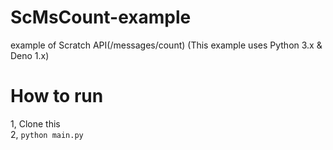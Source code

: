 # ScMsCount-example
example of Scratch API(/messages/count)
(This example uses Python 3.x & Deno 1.x)

# How to run
1, Clone this  
2, ```python main.py```
